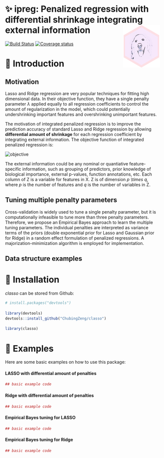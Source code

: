 <!-- README.md is generated from README.Rmd. Please edit that file -->

:sparkles: ipreg: Penalized regression with differential shrinkage integrating external information <img src="man/figures/logo.png" align="right" />
==================================================================================

[![Build Status](https://travis-ci.org/ChubingZeng/ipreg.svg?branch=master)](https://travis-ci.org/ChubingZeng/ipreg)
[![Coverage status](https://codecov.io/gh/ChubingZeng/ipreg/branch/master/graph/badge.svg)](https://codecov.io/gh/ChubingZeng/ipreg)



&#x1F4D7;  Introduction
=======================

Motivation
----------

Lasso and Ridge regression are very popular techniques for fitting high dimensional data. In their objective function, they have a single penalty parameter *λ* applied equally to all regression coefficients to control the amount of regularization in the model, which could potentially undershrinking important features and overshrinking unimportant features.

The motivation of integrated penalized regression is to improve the prediction accuracy of standard Lasso and Ridge regression by allowing **differential amount of shrinkage** for each regression coefficient by integrating external information. The objective function of integrated penalized regression is: 

![objective](https://user-images.githubusercontent.com/23446412/55191031-5537b280-515e-11e9-89dd-a991275a4a83.png)

The external information could be any nominal or quantiative feature-specific information, such as grouping of predictors, prior knowledge of biological importance, external p-values, function annotations, etc. Each column of Z is a variable for features in X. Z is of dimension *p \times q*, where *p* is the number of features and *q* is the number of variables in Z.

Tuning multiple penalty parameters
----------------------------------

Cross-validation is widely used to tune a single penalty parameter, but it is computationally infeasible to tune more than three penalty parameters. Therefore, we propose an Empirical Bayes approach to learn the multiple tuning parameters. The individual penalties are interpreted as variance terms of the priors (double exponential prior for Lasso and Gaussian prior for Ridge) in a random effect formulation of penalized regressions. A majorization-minimization algorithm is employed for implementation. 

Data structure examples
----------------------------------




&#x1F4D9;  Installation
=======================
*classo* can be stored from Github:

``` r
# install.packages("devtools")

library(devtools)
devtools::install_github("ChubingZeng/classo")

library(classo)
```

&#x1F4D8;  Examples
===================
Here are some basic examples on how to use this package:
#### LASSO with differential amount of penalties
``` r
## basic example code
```
#### Ridge with differential amount of penalties
``` r
## basic example code
```
#### Empirical Bayes tuning for LASSO
``` r
## basic example code
```
#### Empirical Bayes tuning for Ridge
``` r
## basic example code
```
